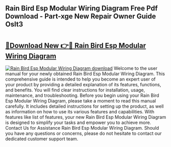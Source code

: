 ## Rain Bird Esp Modular Wiring Diagram Free Pdf Download - Part-xge New Repair Owner Guide Oslt3

# <h2><a href="http://dfkpm03.blite.top/?on=Rain+Bird+Esp+Modular+Wiring+Diagram">🔗Download New 👉🔴 Rain Bird Esp Modular Wiring Diagram</a></h2>

[![Rain Bird Esp Modular Wiring Diagram download](https://i.imgur.com/lujVjoI.png)](http://dfkpm03.blite.top/?on=Rain+Bird+Esp+Modular+Wiring+Diagram)
Welcome to the user manual for your newly obtained Rain Bird Esp Modular Wiring Diagram. This comprehensive guide is intended to help you become an expert user of your product by providing a detailed explanation of its features, functions, and benefits. You will find clear instructions for installation, usage, maintenance, and troubleshooting. Before you begin using your Rain Bird Esp Modular Wiring Diagram, please take a moment to read this manual carefully. It includes detailed instructions for setting up the product, as well as information on how to use its various features and capabilities. With features like list of features, your new Rain Bird Esp Modular Wiring Diagram is designed to simplify your tasks and empower you to achieve more. Contact Us for Assistance Rain Bird Esp Modular Wiring Diagram. Should you have any questions or concerns, please do not hesitate to contact our dedicated customer support team.
